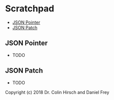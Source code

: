 # Scratchpad

* [JSON Pointer](#json-pointer)
* [JSON Patch](#json-patch)

## JSON Pointer

* TODO

## JSON Patch

* TODO

Copyright (c) 2018 Dr. Colin Hirsch and Daniel Frey
